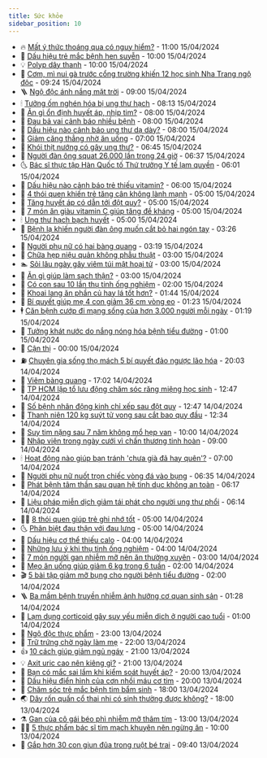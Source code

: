 ```yaml
---
title: Sức khỏe
sidebar_position: 10
---
```


<!-- vnexpress-suc-khoe:START -->
- 🔥 [Mất ý thức thoáng qua có nguy hiểm?](https://vnexpress.net/mat-y-thuc-thoang-qua-co-nguy-hiem-4734526.html) - 11:00 15/04/2024
- 🥰 [Dấu hiệu trẻ mắc bệnh hen suyễn](https://vnexpress.net/dau-hieu-tre-mac-benh-hen-suyen-4734496.html) - 10:00 15/04/2024
- 💡 [Polyp dây thanh](https://vnexpress.net/polyp-day-thanh-4734357.html) - 10:00 15/04/2024
- 🤗 [Cơm, mì nui gà trước cổng trường khiến 12 học sinh Nha Trang ngộ độc](https://vnexpress.net/com-mi-nui-ga-truoc-cong-truong-khien-12-hoc-sinh-nha-trang-ngo-doc-4734561.html) - 09:24 15/04/2024
- 🪜 [Ngộ độc ánh nắng mặt trời](https://vnexpress.net/ngo-doc-anh-nang-mat-troi-4734372.html) - 09:00 15/04/2024
- 🕯 [Tưởng ốm nghén hóa bị ung thư hạch](https://vnexpress.net/tuong-om-nghen-hoa-bi-ung-thu-hach-4734354.html) - 08:13 15/04/2024
- 🤭 [Ăn gì ổn định huyết áp, nhịp tim?](https://vnexpress.net/an-gi-on-dinh-huyet-ap-nhip-tim-4734458.html) - 08:00 15/04/2024
- 👀 [Đau bả vai cảnh báo nhiều bệnh](https://vnexpress.net/dau-ba-vai-canh-bao-nhieu-benh-4734455.html) - 08:00 15/04/2024
- 🌋 [Dấu hiệu nào cảnh báo ung thư dạ dày?](https://vnexpress.net/dau-hieu-nao-canh-bao-ung-thu-da-day-4734442.html) - 08:00 15/04/2024
- 🫶 [Giảm căng thẳng nhờ ăn uống](https://vnexpress.net/giam-cang-thang-nho-an-uong-4734472.html) - 07:00 15/04/2024
- 🦆 [Khói thịt nướng có gây ung thư?](https://vnexpress.net/khoi-thit-nuong-co-gay-ung-thu-4734439.html) - 06:45 15/04/2024
- 🚀 [Người đàn ông squat 26.000 lần trong 24 giờ](https://vnexpress.net/nguoi-dan-ong-squat-26-000-lan-trong-24-gio-4734465.html) - 06:37 15/04/2024
- 🌜 [Bác sĩ thực tập Hàn Quốc tố Thứ trưởng Y tế lạm quyền](https://vnexpress.net/bac-si-thuc-tap-han-quoc-to-thu-truong-y-te-lam-quyen-4734410.html) - 06:01 15/04/2024
- 🧰 [Dấu hiệu nào cảnh báo trẻ thiếu vitamin?](https://vnexpress.net/dau-hieu-nao-canh-bao-tre-thieu-vitamin-4734331.html) - 06:00 15/04/2024
- 💫 [4 thói quen khiến trẻ tăng cân không lành mạnh](https://vnexpress.net/4-thoi-quen-khien-tre-tang-can-khong-lanh-manh-4734436.html) - 05:00 15/04/2024
- 🌝 [Tăng huyết áp có dẫn tới đột quỵ?](https://vnexpress.net/tang-huyet-ap-co-dan-toi-dot-quy-4734412.html) - 05:00 15/04/2024
- 🗽 [7 món ăn giàu vitamin C giúp tăng đề kháng](https://vnexpress.net/7-mon-an-giau-vitamin-c-giup-tang-de-khang-4734385.html) - 05:00 15/04/2024
- 🕯 [Ung thư hạch bạch huyết](https://vnexpress.net/ung-thu-hach-bach-huyet-4734384.html) - 05:00 15/04/2024
- 🦅 [Bệnh lạ khiến người đàn ông muốn cắt bỏ hai ngón tay](https://vnexpress.net/benh-la-khien-nguoi-dan-ong-muon-cat-bo-hai-ngon-tay-4734380.html) - 03:26 15/04/2024
- 🦆 [Người phụ nữ có hai bàng quang](https://vnexpress.net/nguoi-phu-nu-co-hai-bang-quang-4734307.html) - 03:19 15/04/2024
- 🎊 [Chữa hẹp niệu quản không phẫu thuật](https://vnexpress.net/chua-hep-nieu-quan-khong-phau-thuat-4734333.html) - 03:00 15/04/2024
- 🏊 [Sỏi lâu ngày gây viêm túi mật hoại tử](https://vnexpress.net/soi-lau-ngay-gay-viem-tui-mat-hoai-tu-4734306.html) - 03:00 15/04/2024
- 📝 [Ăn gì giúp làm sạch thận?](https://vnexpress.net/an-gi-giup-lam-sach-than-4734265.html) - 03:00 15/04/2024
- 💯 [Có con sau 10 lần thụ tinh ống nghiệm](https://vnexpress.net/co-con-sau-10-lan-thu-tinh-ong-nghiem-4734290.html) - 02:00 15/04/2024
- 🌊 [Khoai lang ăn phần củ hay lá tốt hơn?](https://vnexpress.net/khoai-lang-an-phan-cu-hay-la-tot-hon-4734201.html) - 01:44 15/04/2024
- 🚀 [Bí quyết giúp mẹ 4 con giảm 36 cm vòng eo](https://vnexpress.net/bi-quyet-giup-me-4-con-giam-36-cm-vong-eo-4733865.html) - 01:23 15/04/2024
- 🕴 [Căn bệnh cướp đi mạng sống của hơn 3.000 người mỗi ngày](https://vnexpress.net/can-benh-cuop-di-mang-song-cua-hon-3-000-nguoi-moi-ngay-4734236.html) - 01:19 15/04/2024
- 🗽 [Tưởng khát nước do nắng nóng hóa bệnh tiểu đường](https://vnexpress.net/tuong-khat-nuoc-do-nang-nong-hoa-benh-tieu-duong-4734256.html) - 01:00 15/04/2024
- 🎡 [Cận thị](https://vnexpress.net/suc-khoe-cam-nang-cac-benh-can-thi-4732420.html) - 00:00 15/04/2024
- ⛽️ [Chuyên gia sống thọ mách 5 bí quyết đảo ngược lão hóa](https://vnexpress.net/chuyen-gia-song-tho-mach-5-bi-quyet-dao-nguoc-lao-hoa-4734086.html) - 20:03 14/04/2024
- 🦆 [Viêm bàng quang](https://vnexpress.net/suc-khoe-cam-nang-cac-benh-viem-bang-quang-4733872.html) - 17:02 14/04/2024
- 🤩 [TP HCM lập tổ lưu động chăm sóc răng miệng học sinh](https://vnexpress.net/tp-hcm-lap-to-luu-dong-cham-soc-rang-mieng-hoc-sinh-4734162.html) - 12:47 14/04/2024
- 🦒 [Số bệnh nhân động kinh chỉ xếp sau đột quỵ](https://vnexpress.net/so-benh-nhan-dong-kinh-chi-xep-sau-dot-quy-4734133.html) - 12:47 14/04/2024
- 💫 [Thanh niên 120 kg suýt tử vong sau cắt bao quy đầu](https://vnexpress.net/thanh-nien-120-kg-suyt-tu-vong-sau-cat-bao-quy-dau-4734177.html) - 12:34 14/04/2024
- 🐘 [Suy tim nặng sau 7 năm không mổ hẹp van](https://vnexpress.net/suy-tim-nang-sau-7-nam-khong-mo-hep-van-4734036.html) - 10:00 14/04/2024
- 🚀 [Nhập viện trong ngày cưới vì chấn thương tinh hoàn](https://vnexpress.net/nhap-vien-trong-ngay-cuoi-vi-chan-thuong-tinh-hoan-4734174.html) - 09:00 14/04/2024
- 🕯 [Hoạt động nào giúp bạn tránh &#39;chưa già đã hay quên&#39;?](https://vnexpress.net/hoat-dong-nao-giup-ban-tranh-chua-gia-da-hay-quen-4733862.html) - 07:00 14/04/2024
- 🦏 [Người phụ nữ nuốt trọn chiếc vòng đá vào bụng](https://vnexpress.net/nguoi-phu-nu-nuot-tron-chiec-vong-da-vao-bung-4734063.html) - 06:35 14/04/2024
- 🦄 [Phát bệnh tâm thần sau quan hệ tình dục không an toàn](https://vnexpress.net/phat-benh-tam-than-sau-quan-he-tinh-duc-khong-an-toan-4734062.html) - 06:17 14/04/2024
- 🦒 [Liệu pháp miễn dịch giảm tái phát cho người ung thư phổi](https://vnexpress.net/lieu-phap-mien-dich-giam-tai-phat-cho-nguoi-ung-thu-phoi-4734051.html) - 06:14 14/04/2024
- 👨‍🏫 [8 thói quen giúp trẻ ghi nhớ tốt](https://vnexpress.net/8-thoi-quen-giup-tre-ghi-nho-tot-4734024.html) - 05:00 14/04/2024
- 🌜 [Phân biệt đau thận với đau lưng](https://vnexpress.net/phan-biet-dau-than-voi-dau-lung-4733915.html) - 05:00 14/04/2024
- 🚀 [Dấu hiệu cơ thể thiếu calo](https://vnexpress.net/dau-hieu-co-the-thieu-calo-4733884.html) - 04:00 14/04/2024
- 💃 [Những lưu ý khi thụ tinh ống nghiệm](https://vnexpress.net/nhung-luu-y-khi-thu-tinh-ong-nghiem-4733367.html) - 04:00 14/04/2024
- 💯 [7 món người gan nhiễm mỡ nên ăn thường xuyên](https://vnexpress.net/7-mon-nguoi-gan-nhiem-mo-nen-an-thuong-xuyen-4733860.html) - 03:00 14/04/2024
- 🤔 [Mẹo ăn uống giúp giảm 6 kg trong 6 tuần](https://vnexpress.net/meo-an-uong-giup-giam-6-kg-trong-6-tuan-4733880.html) - 02:00 14/04/2024
- 🎬 [5 bài tập giảm mỡ bụng cho người bệnh tiểu đường](https://vnexpress.net/5-bai-tap-giam-mo-bung-cho-nguoi-benh-tieu-duong-4733846.html) - 02:00 14/04/2024
- 🪜 [Ba mầm bệnh truyền nhiễm ảnh hưởng cơ quan sinh sản](https://vnexpress.net/ba-mam-benh-truyen-nhiem-anh-huong-co-quan-sinh-san-4733644.html) - 01:28 14/04/2024
- 🦣 [Lạm dụng corticoid gây suy yếu miễn dịch ở người cao tuổi](https://vnexpress.net/lam-dung-corticoid-gay-suy-yeu-mien-dich-o-nguoi-cao-tuoi-4717990.html) - 01:00 14/04/2024
- 🧐 [Ngộ độc thực phẩm](https://vnexpress.net/suc-khoe-cam-nang-cac-benh-ngo-doc-thuc-pham-4733222.html) - 23:00 13/04/2024
- 🤡 [Trữ trứng chờ ngày làm mẹ](https://vnexpress.net/tru-trung-cho-ngay-lam-me-4733815.html) - 22:00 13/04/2024
- 👍 [10 cách giúp giảm ngủ ngáy](https://vnexpress.net/10-cach-giup-giam-ngu-ngay-4733912.html) - 21:00 13/04/2024
- 💡 [Axit uric cao nên kiêng gì?](https://vnexpress.net/axit-uric-cao-nen-kieng-gi-4733769.html) - 21:00 13/04/2024
- 💯 [Bạn có mắc sai lầm khi kiểm soát huyết áp?](https://vnexpress.net/ban-co-mac-sai-lam-khi-kiem-soat-huyet-ap-4733886.html) - 20:00 13/04/2024
- 🧠 [Dấu hiệu điển hình của cơn nhồi máu cơ tim](https://vnexpress.net/dau-hieu-dien-hinh-cua-con-nhoi-mau-co-tim-4733879.html) - 20:00 13/04/2024
- 🎡 [Chăm sóc trẻ mắc bệnh tim bẩm sinh](https://vnexpress.net/cham-soc-tre-mac-benh-tim-bam-sinh-4732011.html) - 18:00 13/04/2024
- 🌏 [Dây rốn quấn cổ thai nhi có sinh thường được không?](https://vnexpress.net/day-ron-quan-co-thai-nhi-co-sinh-thuong-duoc-khong-4733917.html) - 18:00 13/04/2024
- ⚗️ [Gan của cô gái béo phì nhiễm mỡ thâm tím](https://vnexpress.net/gan-cua-co-gai-beo-phi-nhiem-mo-tham-tim-4733902.html) - 13:00 13/04/2024
- 👨‍🏫 [5 thực phẩm bác sĩ tim mạch khuyên nên ngừng ăn](https://vnexpress.net/5-thuc-pham-bac-si-tim-mach-khuyen-nen-ngung-an-4733585.html) - 10:00 13/04/2024
- 🤖 [Gắp hơn 30 con giun đũa trong ruột bé trai](https://vnexpress.net/gap-hon-30-con-giun-dua-trong-ruot-be-trai-4733899.html) - 09:40 13/04/2024<!-- vnexpress-suc-khoe:END -->
